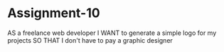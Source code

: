 # Assignment-10
AS a freelance web developer
I WANT to generate a simple logo for my projects
SO THAT I don't have to pay a graphic designer
